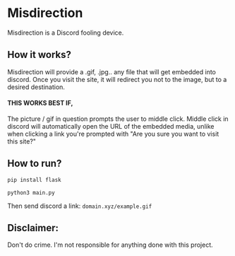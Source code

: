 # Misdirection
Misdirection is a Discord fooling device. 


## How it works?
Misdirection will provide a .gif, .jpg.. any file that will get embedded into discord. Once you visit the site, it will redirect you not to the image, but to a desired destination.



#### **THIS WORKS BEST IF,**
The picture / gif in question prompts the user to middle click. Middle click in discord will automatically open the URL of the embedded media,
unlike when clicking a link you're prompted with "Are you sure you want to visit this site?"

## How to run?
```sh
pip install flask
```

```
python3 main.py
```

Then send discord a link: `domain.xyz/example.gif`


## Disclaimer:
Don't do crime. I'm not responsible for anything done with this project.
